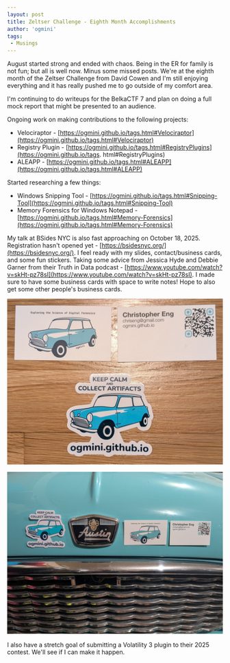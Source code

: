 ```yaml
---
layout: post
title: Zeltser Challenge - Eighth Month Accomplishments
author: 'ogmini'
tags:
 - Musings
---
```


August started strong and ended with chaos. Being in the ER for family is not fun; but all is well now. Minus some missed posts. We're at the eighth month of the Zeltser Challenge from David Cowen and I'm still enjoying everything and it has really pushed me to go outside of my comfort area. 

I'm continuing to do writeups for the BelkaCTF 7 and plan on doing a full mock report that might be presented to an audience.

Ongoing work on making contributions to the following projects:
- Velociraptor - [https://ogmini.github.io/tags.html#Velociraptor](https://ogmini.github.io/tags.html#Velociraptor)
- Registry Plugin - [https://ogmini.github.io/tags.html#RegistryPlugins](https://ogmini.github.io/tags.
html#RegistryPlugins)
- ALEAPP - [https://ogmini.github.io/tags.html#ALEAPP](https://ogmini.github.io/tags.html#ALEAPP)

Started researching a few things:
- Windows Snipping Tool - [https://ogmini.github.io/tags.html#Snipping-Tool](https://ogmini.github.io/tags.html#Snipping-Tool)
- Memory Forensics for Windows Notepad - [https://ogmini.github.io/tags.html#Memory-Forensics](https://ogmini.github.io/tags.html#Memory-Forensics)

My talk at BSides NYC is also fast approaching on October 18, 2025. Registration hasn't opened yet - [https://bsidesnyc.org/](https://bsidesnyc.org/). I feel ready with my slides, contact/business cards, and some fun stickers. Taking some advice from Jessica Hyde and Debbie Garner from their Truth in Data podcast - [https://www.youtube.com/watch?v=skHt-pz78sI](https://www.youtube.com/watch?v=skHt-pz78sI). I made sure to have some business cards with space to write notes! Hope to also get some other people's business cards.

![bizcard](/images/bizcard.jpg)

![mini hood](/images/hoodbizcard.jpg)

I also have a stretch goal of submitting a Volatility 3 plugin to their 2025 contest. We'll see if I can make it happen.
